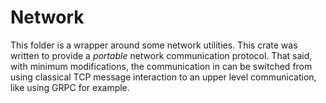# Network

This folder is a wrapper around some network utilities. This crate was written to provide a *portable* network communication protocol. That said, with minimum modifications, the communication in can be switched from using classical TCP message interaction to an upper level communication, like using GRPC for example.
